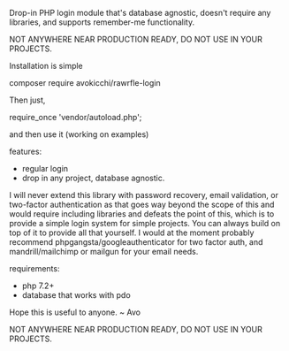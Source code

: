Drop-in PHP login module that's database agnostic, doesn't require any libraries, and supports remember-me functionality. 

NOT ANYWHERE NEAR PRODUCTION READY, DO NOT USE IN YOUR PROJECTS.

Installation is simple

composer require avokicchi/rawrfle-login

Then just, 

require_once 'vendor/autoload.php';

and then use it (working on examples)

features:
- regular login
- drop in any project, database agnostic.

I will never extend this library with password recovery, email validation, or two-factor authentication as that goes way beyond the scope of this and would require including libraries and defeats the point of this, which is to provide a simple login system for simple projects. You can always build on top of it to provide all that yourself. I would at the moment probably recommend phpgangsta/googleauthenticator for two factor auth, and mandrill/mailchimp or mailgun for your email needs.

requirements:
- php 7.2+
- database that works with pdo

Hope this is useful to anyone. ~ Avo

NOT ANYWHERE NEAR PRODUCTION READY, DO NOT USE IN YOUR PROJECTS.